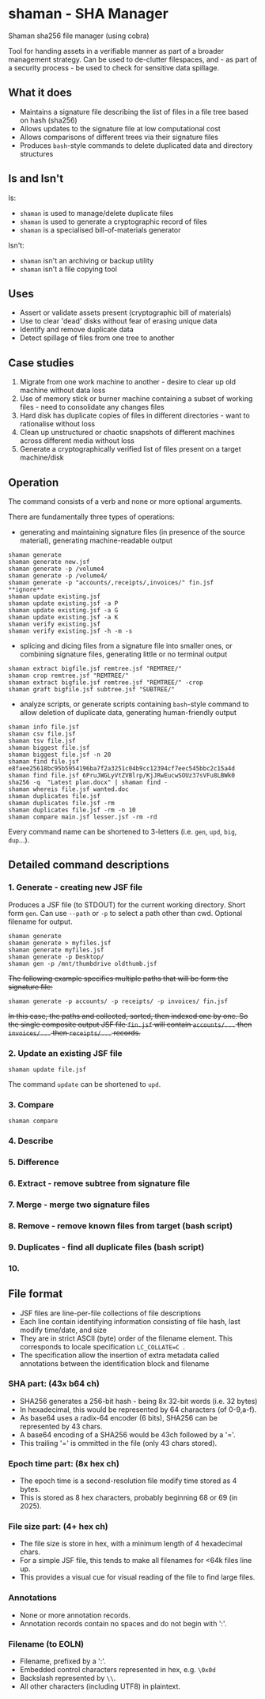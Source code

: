 # shaman - SHA Manager
Shaman sha256 file manager (using cobra)

Tool for handing assets in a verifiable manner as part of a broader management strategy. Can be used to de-clutter filespaces, and - as part of a security process - be used to check for sensitive data spillage.


## What it does
* Maintains a signature file describing the list of files in a file tree based on hash (sha256)
* Allows updates to the signature file at low computational cost
* Allows comparisons of different trees via their signature files
* Produces `bash`-style commands to delete duplicated data and directory structures

## Is and Isn't
Is:
* `shaman` is used to manage/delete duplicate files
* `shaman` is used to generate a cryptographic record of files
* `shaman` is a specialised bill-of-materials generator

Isn't:
* `shaman` isn't an archiving or backup utility
* `shaman` isn't a file copying tool


## Uses
* Assert or validate assets present (cryptographic bill of materials)
* Use to clear 'dead' disks without fear of erasing unique data
* Identify and remove duplicate data
* Detect spillage of files from one tree to another

## Case studies
1. Migrate from one work machine to another - desire to clear up old machine without data loss
2. Use of memory stick or burner machine containing a subset of working files - need to consolidate any changes files
3. Hard disk has duplicate copies of files in different directories - want to rationalise without loss
4. Clean up unstructured or chaotic snapshots of different machines across different media without loss
5. Generate a cryptographically verified list of files present on a target machine/disk

## Operation
The command consists of a verb and none or more optional arguments.

There are fundamentally three types of operations:
* generating and maintaining signature files (in presence of the source material), generating machine-readable output
``` 
shaman generate
shaman generate new.jsf
shaman generate -p /volume4
shaman generate -p /volume4/
shaman generate -p "accounts/,receipts/,invoices/" fin.jsf     **ignore**
shaman update existing.jsf
shaman update existing.jsf -a P
shaman update existing.jsf -a G
shaman update existing.jsf -a K
shaman verify existing.jsf
shaman verify existing.jsf -h -m -s
```

* splicing and dicing files from a signature file into smaller ones, or combining signature files, generating little or no terminal output
```
shaman extract bigfile.jsf remtree.jsf "REMTREE/"
shaman crop remtree.jsf "REMTREE/"
shaman extract bigfile.jsf remtree.jsf "REMTREE/" -crop
shaman graft bigfile.jsf subtree.jsf "SUBTREE/"
```

* analyze scripts, or generate scripts containing `bash`-style command to allow deletion of duplicate data, generating human-friendly output
```
shaman info file.jsf
shaman csv file.jsf
shaman tsv file.jsf
shaman biggest file.jsf
shaman biggest file.jsf -n 20
shaman find file.jsf e8faee25618bc95b5954196ba7f2a3251c04b9cc12394cf7eec545bbc2c15a4d
shaman find file.jsf 6PruJWGLyVtZVBlrp/KjJRwEucwSOUz37sVFu8LBWk0
sha256 -q  "Latest plan.docx" | shaman find - 
shaman whereis file.jsf wanted.doc
shaman duplicates file.jsf
shaman duplicates file.jsf -rm
shaman duplicates file.jsf -rm -n 10
shaman compare main.jsf lesser.jsf -rm -rd
```

Every command name can be shortened to 3-letters (i.e. `gen`, `upd`, `big`, `dup`...).

## Detailed command descriptions

### 1. Generate - creating new JSF file
Produces a JSF file (to STDOUT) for the current working directory.  Short form `gen`. Can use `--path` or `-p` to select a path other than cwd.  Optional filename for output.
```
shaman generate
shaman generate > myfiles.jsf
shaman generate myfiles.jsf
shaman generate -p Desktop/
shaman gen -p /mnt/thumbdrive oldthumb.jsf
```

~~The following example specifies multiple paths that will be form the signature file:~~
```
shaman generate -p accounts/ -p receipts/ -p invoices/ fin.jsf
```
~~In this case, the paths and collected, sorted, then indexed one by one.  So the single composite output JSF file `fin.jsf` will contain `accounts/...` then `invoices/...` then `receipts/...` records.~~


### 2. Update an existing JSF file

```
shaman update file.jsf
```
The command `update` can be shortened to `upd`.

### 3. Compare
```
shaman compare
```

### 4. Describe

### 5. Difference

### 6. Extract - remove subtree from signature file

### 7. Merge - merge two signature files

### 8. Remove - remove known files from target (bash script)

### 9. Duplicates - find all duplicate files (bash script)

### 10. 

## File format
* JSF files are line-per-file collections of file descriptions
* Each line contain identifying information consisting of file hash, last modify time/date, and size
* They are in strict ASCII (byte) order of the filename element.  This corresponds to locale specification `LC_COLLATE=C `.
* The specification allow the insertion of extra metadata called annotations between the identification block and filename

### SHA part:  (43x b64 ch)

* SHA256 generates a 256-bit hash - being 8x 32-bit words (i.e. 32 bytes)
* In hexadecimal, this would be represented by 64 characters (of 0-9,a-f).
* As base64 uses a radix-64 encoder (6 bits), SHA256 can be represented by 43 chars.
* A base64 encoding of a SHA256 would be 43ch followed by a '='.
* This trailing '=' is ommitted in the file (only 43 chars stored).

### Epoch time part: (8x hex ch)

* The epoch time is a second-resolution file modify time stored as 4 bytes.
* This is stored as 8 hex characters, probably beginning 68 or 69 (in 2025).

### File size part: (4+ hex ch)

* The file size is store in hex, with a minimum length of 4 hexadecimal chars.
* For a simple JSF file, this tends to make all filenames for <64k files line up.
* This provides a visual cue for visual reading of the file to find large files. 

### Annotations

* None or more annotation records.
* Annotation records contain no spaces and do not begin with ':'.

### Filename (to EOLN)
* Filename, prefixed by a ':'.
* Embedded control characters represented in hex, e.g. `\0x0d`
* Backslash represented by `\\`.
* All other characters (including UTF8) in plaintext.
